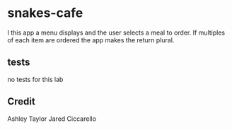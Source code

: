 # snakes-cafe

I this app a menu displays and the user selects a meal to order. If multiples of each item are ordered the app makes the return plural.

## tests

no tests for this lab

## Credit 
Ashley Taylor
Jared Ciccarello
